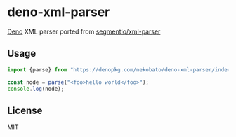 # deno-xml-parser
[Deno](https://github.com/denoland/deno) XML parser ported from [segmentio/xml-parser](https://github.com/segmentio/xml-parser)

## Usage

``` main.ts
import {parse} from "https://denopkg.com/nekobato/deno-xml-parser/index.ts";

const node = parse("<foo>hello world</foo>");
console.log(node);
```

## License

MIT
